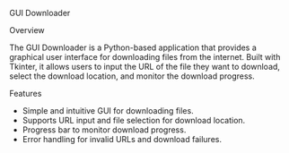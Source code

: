 
 GUI Downloader
  
 Overview

The GUI Downloader is a Python-based application that provides a graphical user interface for downloading files from the internet. 
Built with Tkinter, it allows users to input the URL of the file they want to download, select the download location, and monitor the download progress.

   
 
 Features  

- Simple and intuitive GUI for downloading files.
- Supports URL input and file selection for download location.
- Progress bar to monitor download progress.
- Error handling for invalid URLs and download failures.
